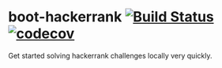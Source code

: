 # boot-hackerrank [![Build Status](https://travis-ci.org/oesse/boot-hackerrank.svg?branch=master)](https://travis-ci.org/oesse/boot-hackerrank) [![codecov](https://codecov.io/gh/oesse/boot-hackerrank/branch/master/graph/badge.svg)](https://codecov.io/gh/oesse/boot-hackerrank)


Get started solving hackerrank challenges locally very quickly.

